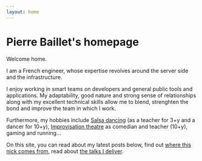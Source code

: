 ```yaml
---
layout: home
---
```


# Pierre Baillet's homepage

Welcome home.

I am a French engineer, whose expertise revolves around the server side and the infrastructure.

I enjoy working in smart teams on developers and general public tools and applications. My adaptability, good nature and strong sense of relationships along with my excellent technical skills allow me to blend, strenghten the bond and improve the team in which I work.

Furthermore, my hobbies include [Salsa dancing](http://www.callesol.net) (as a teacher for 3+y and a dancer for 10+y), [Improvisation theatre](https://www.facebook.com/cavistes.fromagers) as comedian and teacher (10+y), gaming and running...

On this site, you can read about my latest posts below, find out [where this nick comes from](/where-does-this-nick-come-from/),
read about [the talks I deliver](/bbl.html).